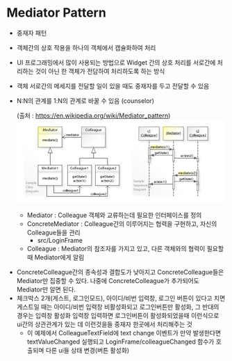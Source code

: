 # Mediator Pattern

- 중재자 패턴

* 객체간의 상호 작용을 하나의 객체에서 캡슐화하여 처리

- UI 프로그래밍에서 많이 사용되는 방법으로 Widget 간의 상호 처리를 서로간에 처리하는 것이 아닌 한 객체가 전담하여 처리하도록 하는 방식
- 객체 서로간의 메세지를 전달할 일이 있을 때도 중재자를 두고 전달할 수 있음
- N:N의 관계를 1:N의 관계로 바꿀 수 있음 (counselor)

  (출처 : https://en.wikipedia.org/wiki/Mediator_pattern)
  ![구조](class.jpg)

  - Mediator : Colleague 객체와 교류하는데 필요한 인터페이스를 정의
  - ConcreteMediator : Colleague간의 이루어지는 협력을 구현하고, 자신의 Colleague들을 관리
    - src/LoginFrame
  - Colleague : Mediator의 참조자를 가지고 있고, 다른 객체와의 협력이 필요할때 Mediator에게 알림

* ConcreteColleague간의 종속성과 결합도가 낮아지고 ConcreteColleague들은 Mediator만 집중할 수 있다. 나중에 ConcreteColleague가 추가되어도 Mediator만 알면 된다.
* 체크박스 2개(게스트, 로그인모드), 아이디/비번 입력창, 로그인 버튼이 있다고 치면 게스트일 때는 아이디/비번 입력창 비활성화되고 로그인버튼만 활성화, 그 반대의 경우는 입력창 활성화 입력창 입력하면 로그인버튼이 활성화되었을때 이런식으로 ui간의 상관관계가 있는 데 이런것을들 중재자 한곳에서 처리해주는 것
  - 이 예제에서 ColleagueTextField에 text change 이벤트가 만약 발생한다면 textValueChanged 실행되고 LoginFrame/colleagueChanged 함수가 호출되며 다른 ui들 상태 변경(버튼 활성화)
